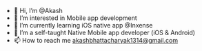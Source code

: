 - 👋 Hi, I’m @Akash
- 👀 I’m interested in Mobile app development 
- 🌱 I’m currently learning iOS native app @Inxense
- 💞️ I’m a self-taught Native Mobile app developer (iOS & Android)
- 📫 How to reach me akashbhattacharyak1314@gmail.com

<!---
androAkash/androAkash is a ✨ special ✨ repository because its `README.md` (this file) appears on your GitHub profile.
You can click the Preview link to take a look at your changes.
--->
